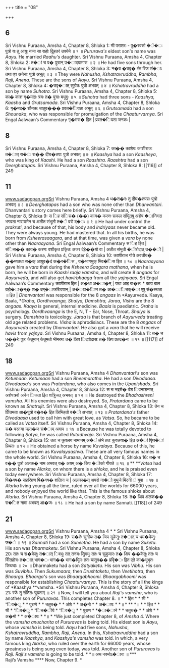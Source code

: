 +++
title = "08"

+++


## 6
Sri Vishnu Puraana, Amsha 4, Chapter 8, Shloka 1: श्री पराशरः - पु�रवसो �े�ः पुत्रो यः तु आयुः नामा सा राहोः दुिहतरं उपयेमे ॥ १ ॥ *Pururava's* eldest son's name was *Aayu*. He married *Raahu's* daughter. Sri Vishnu Puraana, Amsha 4, Chapter 8, Shloka 2: त�ां च प� पुत्रान् उ�ादयामास ॥ २ ॥ He had five sons through her. Sri Vishnu Puraana, Amsha 4, Chapter 8, Shloka 3: न�ष �त्रवृ� रंभ रिज सं�ाः तथा एव अनेनाः पुत्रो अभूत् ॥ ३ ॥ They were *Nahusha, Kshatravruddha, Rambha, Raji, Anena*. These are the sons of *Aayu*. Sri Vishnu Puraana, Amsha 4, Chapter 8, Shloka 4: �त्रवृ�ात् सुहोत्रः पुत्रो अभवत् ॥ ४ ॥ *Kshatravruddha* had a son by name *Suhotra*. Sri Vishnu Puraana, Amsha 4, Chapter 8, Shloka 5: का� काश गृ�मदाः त्रयः त� पुत्राः बभूवुः ॥ ५ ॥ *Suhotra* had three sons - *Kaashya, Kaasha* and *Grutsamada*. Sri Vishnu Puraana, Amsha 4, Chapter 8, Shloka 6:  गृ�मद� शौनकः चातुव��� प्रवत�ियता अभूत् ॥ ६ ॥ *Grutsamada* had a son *Shounaka*, who was responsible for promulgation of the *Chaaturvarnya*. Sri Engal Aalwaan’s Commentary गृ�मस� इित | प्रवत�ियता जनकः | 





## 8
Sri Vishnu Puraana, Amsha 4, Chapter 8, Shloka 7: का�� काशेयः काशीराजः त�ात् रा�ः रा�� दीघ�तपाः पुत्रो अभवत् ॥ ७ ॥ *Kaashya* had a son *Kaasheya*, who was king of *Kaashi*. He had a son *Raashtra. Raashtra* had a son *Deerghatapas*. Sri Vishnu Puraana, Amsha 4, Chapter 8, Shloka 8:   [[116]] of 249 





## 11
www.sadagopan.orgSri Vishnu Puraana, Amsha 4 ध�त�रः तु दीघ�तपसः पुत्रो अभवत् ॥ ८ ॥ *Deerghatapas* had a son who was none other than *Dhanvantari*. Dhanvantari's story comes here briefly. Sri Vishnu Puraana, Amsha 4, Chapter 8, Shloka 9: स िह संिस� \(��\) काय� करणः सकल संभूितषु अशेष �ानिवदा भगवता नारायणेन च अतीत संभूतौ त�ै वरो द�ः ॥ ९ ॥ He had under control the *prakruti*, and because of that, his body and *indriyaas* never became old. They were always young. He had mastered that. In all his births, he was born from *Ksheerasaagara*, and at that time, was given a *vara* by none other than *Naaraayana*. Sri Engal Aalwaan’s Commentary स िह इित | संिस�� काय� करणः वशीकृत प्रकृितः अजर देहे��यो वा | अतीत संभूतौ �ीरोदात् उ��ौ | Sri Vishnu Puraana, Amsha 4, Chapter 8, Shloka 10: काशीराज गोत्रे अवतीय� ��मष्तधा स�क् आयुव�दं क�र�िस , य�भागभुक् भिव�िस इित ॥ १० ॥ *Naaraayana* gave him a *vara* that during the *Ksheera Saagara mathana*, when he is born, he will be born in *Kaashi raaja vamsha*, and will create 8 *angaas* for *Aayurveda*, and will also get *havirbhaaga* from all the *yajnyaas*. Sri Engal Aalwaan’s Commentary काशीराज इित | अ�धा अ�ा�म् | यथा आह बा�लः \* काय बाल ग्रहो�ा�न्� श� दम्�ाजरािवषान् | अ�ाव�ािन त� आ�ः िचक्�ा एषु सं�स्थता ॥ इित | *Dhanvantari* was responsible for the 8 *angaas* in *Aayurveda. Kaaya, Baala, **Graha, Oordhvaanga, Shalya, Damshtra, Jaraa, Visha* are the 8 *angaas*. *Kaaya* is general, internal medicine. *Baala* is paediatric. *Graha* is psychology. *Oordhvaanga* is the E, N, T - Ear, Nose, Throat. *Shalya* is surgery. *Damshtra* is toxicology. *Jaraa* is that branch of *Aayurveda* treating old age related problems. *Visha* is aphrodisiacs. These are the 8 *angaas* of *Aayurveda* created by *Dhanvantari*. He also got a *vara* that he will receive *havis* from *yajnya*. Sri Vishnu Puraana, Amsha 4, Chapter 8, Shloka 11:  त� च ध��रेः पुत्रः केतुमान् केतुमतो भीमरथः त� अिप िदवोदासः त� अिप प्रतद�नः ॥ ११ ॥  [[117]] of 249 





## 18
www.sadagopan.orgSri Vishnu Puraana, Amsha 4 *Dhanvantari's* son was *Ketumaan. Ketumaan* had a son *Bheemaratha*. He had a son *Divodaasa. Divodaasa's* son was *Pratardana*, who also comes in the *Upanishads*. Sri Vishnu Puraana, Amsha 4, Chapter 8, Shloka 12: स च भद्रश्रे� वंश िवनाशनात् अशेषत्रवो अनेन िजता इित शत्रुिजत् अभवत् ॥ १२ ॥ He destroyed the *Bhadrashreni vamsha*. All his enemies were also destroyed. So, *Pratardana* came to be known as *Shatrujit*. Sri Vishnu Puraana, Amsha 4, Chapter 8, Shloka 13: तेन च प्रीितमता आ�पुत्रो व�व� इित अिभिहतो व�ो अभवत् ॥ १३ ॥ *Pratardana's* father *Divodaasa* used to call him with great love, as *Vatsa*. So, he became to be called as *Vatsa* itself. Sri Vishnu Puraana, Amsha 4, Chapter 8, Shloka 14: स� परतया ऋत�ज सं�ाम् अवाप ॥ १४ ॥ Because he was totally devoted to following *Satya*, he was called *Rutadhvaja*. Sri Vishnu Puraana, Amsha 4, Chapter 8, Shloka 15: ततः च कुवलय नामानम् अ�ं लेभे ततः कुवलया� इित अ�ां पृिथ�ां प्रिथतः ॥ १५ ॥ He obtained a horse by name *Kuvalaya*. Because of this, he came to be known as *Kuvalayaashva*. These are all very famous names in the whole world. Sri Vishnu Puraana, Amsha 4, Chapter 8, Shloka 16: त� च व�� पुत्रो अलक� नाम अभवत् य� अयम् अ� अिप �ोको गीयते ॥ १६ ॥ ** ***Vatsa* had a son by name *Alarka*, on whom there is a *shloka*, and he is praised even today everywhere. Sri Vishnu Puraana, Amsha 4, Chapter 8, Shloka 17: षि�वष� सहस्रािण षि�वष� शतािन च | अलका�त् अपरो ना�ो बुभुजे मेिदनी ं युवा ॥ १७ ॥ *Alarka* living young all the time, ruled over all the worlds for 66000 years, and nobody enjoyed the world like that. This is the famous shloka about *Alarka*. Sri Vishnu Puraana, Amsha 4, Chapter 8, Shloka 18:  त� अिप अलक�� स�ित नामा अभवत् आ�जः ॥ १८ ॥ He had a son by name Sannati.  [[118]] of 249 





## 21
www.sadagopan.orgSri Vishnu Puraana, Amsha 4 * * Sri Vishnu Puraana, Amsha 4, Chapter 8, Shloka 19: स�तेः सुनीथः त� अिप सुकेतुः त�ात् च धम�केतुः ज�े ॥ १९ ॥ *Sannati* had a son *Suneetha*. He had a son by name *Suketu*. His son was *Dharmaketu*. Sri Vishnu Puraana, Amsha 4, Chapter 8, Shloka 20: ततः च स�केतुः त�ात् िवभुः तत् तनयः सुिवभुः ततः च सुकुमारः त� अिप ��केतुः ततः च वीितहोत्रः त�ात् भाग�ः भाग�� भाग�भूिमः ततः चातुव�� प्रवृि�ः इित एते का�भूभृतः किथथाः ॥ २० ॥ Dharmaketu had a son *Satyaketu*. His son was *Vibhu*. His son was *Suvibhu*. Then *Sukumaara*, then *Drushtaketu*, then *Veetihotra*, then *Bhaarga*. *Bhaarga's* son was *Bhaargabhoomi. Bhaargabhoomi* was responsible for establishing *Chaaturvarnya*. This is the story of all the kings of *Kaashya **vamsha. *Sri Vishnu Puraana, Amsha 4, Chapter 8, Shloka 21:  रजेः तु संतितः श्रूयताम् ॥ २१ ॥ Now, I will tell you about *Raji's vamsha*, who is another son of *Pururavas*. This completes Chapter 8. ॥ * * इित * * श्री * *िव�ु * * पुराणे * * चतुथ� * * अंशे * * अ�मो * * अ�ायः * *॥ * ** *॥ * * इित * * श्री * *िव�ु * *िच�ीये * *िव�ु * * पुराण * *�ा�ाने * * चतुथ� * * अंशे * * अ�मो * * अ�ायः * *॥ * *We just completed Chapter 8, of *Amsha* 4. Where the *vamsha* *anucharita* of *Pururavas* is being told. His eldest son is *Aayu*, whose *vamsha* is being told. *Aayu* had five sons, *Nahusha*, *Kshatravruddha*, *Rambha*, *Raji*, *Anena*. In this, *Kshatravruddha* had a son by name *Kaashya*, and *Kaashya's* *vamsha* was told. In which, a very famous king *Alarka*, who ruled over the earth for 66000 years, whose greatness is being sung even today, was told. Another son of *Pururavas* is *Raji*. *Raji's* *vamsha* is going to be told. * *॥ अथ नवमोऽ�ायः ॥ ***   
Raji’s Vamsha **** Now, Chapter 9. *
